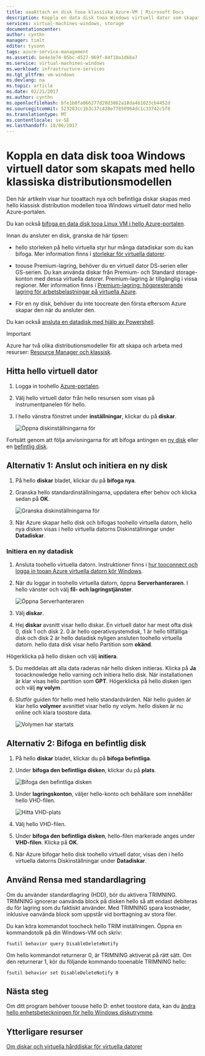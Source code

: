 ```yaml
---
title: aaaAttach en disk tooa klassiska Azure-VM | Microsoft Docs
description: Koppla en data disk tooa Windows virtuell dator som skapats med hello klassiska distributionsmodellen och initiera den.
services: virtual-machines-windows, storage
documentationcenter: 
author: cynthn
manager: timlt
editor: tysonn
tags: azure-service-management
ms.assetid: be4e3e74-05bc-4527-969f-84f10a1d66a7
ms.service: virtual-machines-windows
ms.workload: infrastructure-services
ms.tgt_pltfrm: vm-windows
ms.devlang: na
ms.topic: article
ms.date: 02/21/2017
ms.author: cynthn
ms.openlocfilehash: bfe1b0fa066277d28d3862a18da4b1023cb4452d
ms.sourcegitcommit: 523283cc1b3c37c428e77850964dc1c33742c5f0
ms.translationtype: MT
ms.contentlocale: sv-SE
ms.lasthandoff: 10/06/2017
---
```

# <a name="attach-a-data-disk-tooa-windows-virtual-machine-created-with-hello-classic-deployment-model"></a>Koppla en data disk tooa Windows virtuell dator som skapats med hello klassiska distributionsmodellen
<!--
Refernce article:
    If you want toouse hello new portal, see [How tooattach a data disk tooa Windows VM in hello Azure portal](../../virtual-machines-windows-attach-disk-portal.md?toc=%2fazure%2fvirtual-machines%2fwindows%2ftoc.json).
-->

Den här artikeln visar hur tooattach nya och befintliga diskar skapas med hello klassisk distribution modellen tooa Windows virtuell dator med hello Azure-portalen.

Du kan också [bifoga en data disk tooa Linux VM i hello Azure-portalen](../../linux/attach-disk-portal.md).

Innan du ansluter en disk, granska de här tipsen:

* hello storleken på hello virtuella styr hur många datadiskar som du kan bifoga. Mer information finns i [storlekar för virtuella datorer](../../virtual-machines-windows-sizes.md?toc=%2fazure%2fvirtual-machines%2fwindows%2ftoc.json).

* toouse Premium-lagring, behöver du en virtuell dator DS-serien eller GS-serien. Du kan använda diskar från Premium- och Standard storage-konton med dessa virtuella datorer. Premium-lagring är tillgänglig i vissa regioner. Mer information finns i [Premium-lagring: högpresterande lagring för arbetsbelastningar på virtuella Azure](../../../storage/common/storage-premium-storage.md?toc=%2fazure%2fvirtual-machines%2fwindows%2ftoc.json).

* För en ny disk, behöver du inte toocreate den första eftersom Azure skapar den när du ansluter den.

Du kan också [ansluta en datadisk med hjälp av Powershell](../../virtual-machines-windows-attach-disk-ps.md).

> [!IMPORTANT]
> Azure har två olika distributionsmodeller för att skapa och arbeta med resurser: [Resource Manager och klassisk](../../../resource-manager-deployment-model.md).

## <a name="find-hello-virtual-machine"></a>Hitta hello virtuell dator
1. Logga in toohello [Azure-portalen](https://portal.azure.com/).
2. Välj hello virtuell dator från hello resursen som visas på instrumentpanelen för hello.
3. I hello vänstra fönstret under **inställningar**, klickar du på **diskar**.

    ![Öppna diskinställningarna för](./media/attach-disk/virtualmachinedisks.png)

Fortsätt genom att följa anvisningarna för att bifoga antingen en [ny disk](#option-1-attach-a-new-disk) eller en [befintlig disk](#option-2-attach-an-existing-disk).

## <a name="option-1-attach-and-initialize-a-new-disk"></a>Alternativ 1: Anslut och initiera en ny disk

1. På hello **diskar** bladet, klickar du på **bifoga nya**.
2. Granska hello standardinställningarna, uppdatera efter behov och klicka sedan på **OK**.

   ![Granska diskinställningarna för](./media/attach-disk/attach-new.png)

3. När Azure skapar hello disk och bifogas toohello virtuella datorn, hello nya disken visas i hello virtuella datorns Diskinställningar under **Datadiskar**.

### <a name="initialize-a-new-data-disk"></a>Initiera en ny datadisk

1. Ansluta toohello virtuella datorn. Instruktioner finns i [hur tooconnect och logga in tooan Azure virtuella datorn kör Windows](../../virtual-machines-windows-connect-logon.md?toc=%2fazure%2fvirtual-machines%2fwindows%2ftoc.json).
2. När du loggar in toohello virtuella datorn, öppna **Serverhanteraren**. I hello vänster och välj **fil- och lagringstjänster**.

    ![Öppna Serverhanteraren](../media/attach-disk-portal/fileandstorageservices.png)

3. Välj **diskar**.
4. Hej **diskar** avsnitt visar hello diskar. En virtuell dator har mest ofta disk 0, disk 1 och disk 2. 0 är hello operativsystemdisk, 1 är hello tillfälliga disk och disk 2 är hello datadisk nyligen ansluten toohello virtuella datorn. hello data disk visar hello Partition som **okänd**.

 Högerklicka på hello disken och välj **initiera**.

5. Du meddelas att alla data raderas när hello disken initieras. Klicka på **Ja** tooacknowledge hello varning och initiera hello disk. När installationen är klar visas hello partition som **GPT**. Högerklicka på hello disken igen och välj **ny volym**.

6. Slutför guiden för hello med hello standardvärden. När hello guiden är klar hello **volymer** avsnittet visar hello ny volym. hello disken är nu online och klara toostore data.

    ![Volymen har startats](./media/attach-disk/newdiskafterinitialization.png)

## <a name="option-2-attach-an-existing-disk"></a>Alternativ 2: Bifoga en befintlig disk
1. På hello **diskar** bladet, klickar du på **bifoga befintliga**.
2. Under **bifoga den befintliga disken**, klickar du på **plats**.

   ![Bifoga den befintliga disken](./media/attach-disk/attachexistingdisksettings.png)
3. Under **lagringskonton**, väljer hello-konto och behållare som innehåller hello VHD-filen.

   ![Hitta VHD-plats](./media/attach-disk/existdiskstorageaccountandcontainer.png)

4. Välj hello VHD-filen.
5. Under **bifoga den befintliga disken**, hello-filen markerade anges under **VHD-filen**. Klicka på **OK**.
6. När Azure bifogar hello disk toohello virtuell dator, visas den i hello virtuella datorns Diskinställningar under **Datadiskar**.

## <a name="use-trim-with-standard-storage"></a>Använd Rensa med standardlagring

Om du använder standardlagring (HDD), bör du aktivera TRIMNING. TRIMNING ignorerar oanvända block på disken hello så att endast debiteras du för lagring som du faktiskt använder. Med TRIMNING spara kostnader, inklusive oanvända block som uppstår vid borttagning av stora filer.

Du kan köra kommandot toocheck hello TRIM inställningen. Öppna en kommandotolk på din Windows-VM och skriv:

```
fsutil behavior query DisableDeleteNotify
```

Om hello kommandot returnerar 0, är TRIMNING aktiverat på rätt sätt. Om den returnerar 1, kör du följande kommando tooenable TRIMNING hello:
```
fsutil behavior set DisableDeleteNotify 0
```

## <a name="next-steps"></a>Nästa steg
Om ditt program behöver toouse hello D: enhet toostore data, kan du [ändra hello enhetsbeteckningen för hello Windows diskutrymme](../../virtual-machines-windows-change-drive-letter.md).

## <a name="additional-resources"></a>Ytterligare resurser
[Om diskar och virtuella hårddiskar för virtuella datorer](../../virtual-machines-linux-about-disks-vhds.md)
